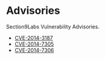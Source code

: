 Advisories
==========

Section9Labs Vulnerability Advisories. 

- [CVE-2014-3187](CVE-2014-3187.md)
- [CVE-2014-7305](CVE-2014-7305.md)
- [CVE-2014-7306](CVE-2014-7306.md)
